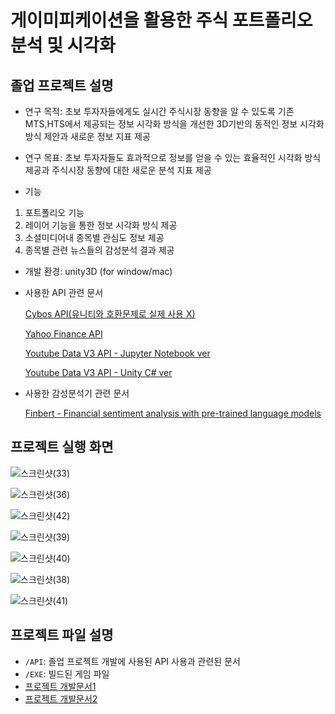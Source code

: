 # 게이미피케이션을 활용한 주식 포트폴리오 분석 및 시각화

## 졸업 프로젝트 설명

* 연구 목적: 초보 투자자들에게도 실시간 주식시장 동향을 알 수 있도록 기존 MTS,HTS에서 제공되는 정보 시각화 방식을 개선한 3D기반의 동적인 정보 시각화 방식 제안과 새로운 정보 지표 제공

* 연구 목표: 초보 투자자들도 효과적으로 정보를 얻을 수 있는 효율적인 시각화 방식 제공과 주식시장 동향에 대한 새로운 분석 지표 제공

* 기능
1. 포트폴리오 기능
2. 레이어 기능을 통한 정보 시각화 방식 제공
3. 소셜미디어내 종목별 관심도 정보 제공
4. 종목별 관련 뉴스들의 감성분석 결과 제공

* 개발 환경: unity3D (for window/mac) 

* 사용한 API 관련 문서

  [Cybos API(유니티와 호환문제로 실제 사용 X)](https://github.com/y005/graduation_project/tree/main/API%20%EC%82%AC%EC%9A%A9%EB%B2%95/CYBOS%20api)

  [Yahoo Finance API](https://github.com/y005/graduation_project/tree/main/API%20%EC%82%AC%EC%9A%A9%EB%B2%95/yahoo%20finance%20api)

  [Youtube Data V3 API - Jupyter Notebook ver](https://github.com/y005/graduation_project/tree/main/API%20%EC%82%AC%EC%9A%A9%EB%B2%95/youtube%20api(jupyter%20notebook))

  [Youtube Data V3 API - Unity C# ver](https://github.com/y005/graduation_project/tree/main/API%20%EC%82%AC%EC%9A%A9%EB%B2%95/youtube%20api(unity))
  
 * 사용한 감성분석기 관련 문서
 
    [Finbert - Financial sentiment analysis with pre-trained language models](https://github.com/y005/finBERT)

## 프로젝트 실행 화면 

![스크린샷(33)](https://user-images.githubusercontent.com/37391733/134770394-f81c74fc-7c4b-4541-b46a-c452c72c119d.png)

![스크린샷(36)](https://user-images.githubusercontent.com/37391733/134770419-d86f3d80-09be-4084-8cd5-580b8ede0c0c.png)

![스크린샷(42)](https://user-images.githubusercontent.com/37391733/134770509-d22243fa-3a57-4137-8bdb-b691ec9cccd8.png)

![스크린샷(39)](https://user-images.githubusercontent.com/37391733/134770440-e6a3e919-8da2-4834-a4c4-c616097c3f6a.png)

![스크린샷(40)](https://user-images.githubusercontent.com/37391733/134770470-1a9ae43e-95be-47f6-b310-a3d7f845b4b5.png)

![스크린샷(38)](https://user-images.githubusercontent.com/37391733/134770466-63c36bc6-ee17-450b-814d-d40e6e684e90.png)

![스크린샷(41)](https://user-images.githubusercontent.com/37391733/134770429-94d01d2a-ef4b-44aa-bf97-9673d7e049fb.png)

## 프로젝트 파일 설명
 
 * `/API`: 졸업 프로젝트 개발에 사용된 API 사용과 관련된 문서
 * `/EXE`: 빌드된 게임 파일 
 * [프로젝트 개발문서1](https://docs.google.com/document/d/1tuIHSd5zLhlpO3-iiiPaRaQ_29pljF6nVNqXlcJVMp4/edit)
 * [프로젝트 개발문서2](https://docs.google.com/document/d/1zfq5J5_YUFQ3t67Vtsd0CIGxtNTGYoTzoCyMeq5ZCHo/edit)
